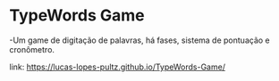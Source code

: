 # TypeWords Game
-Um game de digitação de palavras, há fases, sistema de pontuação e cronômetro.

link: https://lucas-lopes-pultz.github.io/TypeWords-Game/
